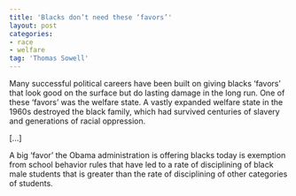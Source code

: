 ```yaml
---
title: 'Blacks don’t need these ‘favors’'
layout: post
categories:
- race
- welfare
tag: 'Thomas Sowell'
---
```


Many successful political careers have been built on giving blacks ‘favors’ that look good on the surface but do lasting damage in the long run. One of these ‘favors’ was the welfare state. A vastly expanded welfare state in the 1960s destroyed the black family, which had survived centuries of slavery and generations of racial oppression.  
  
\[...\]

A big ‘favor’ the Obama administration is offering blacks today is exemption from school behavior rules that have led to a rate of disciplining of black male students that is greater than the rate of disciplining of other categories of students.